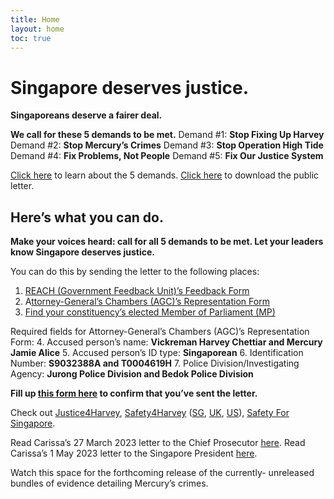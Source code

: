 ```yaml
---
title: Home
layout: home
toc: true
---
```



# Singapore deserves justice.
**Singaporeans deserve a fairer deal.**

**We call for these 5 demands to be met.**
Demand #1: **Stop Fixing Up Harvey**
Demand #2: **Stop Mercury’s Crimes**
Demand #3: **Stop Operation High Tide**
Demand #4: **Fix Problems, Not People**
Demand #5: **Fix Our Justice System**

[Click here](https://justice4singapore.com/#) to learn about the 5 demands.
[Click here](https://justice4singapore.com/#) to download the public letter.

## Here’s what you can do.
**Make your voices heard: call for all 5 demands to be met.
Let your leaders know Singapore deserves justice.**

You can do this by sending the letter to the following places:
1. [REACH (Government Feedback Unit)’s Feedback Form](https://form.gov.sg/5cc17daef99a6d00102b5c54)
2. A[ttorney-General’s Chambers (AGC)’s Representation Form](https://form.gov.sg/5b95eada6fb8e5000f1e07b5)
3. [Find your constituency’s elected Member of Parliament (MP)](https://www.parliament.gov.sg/mps/find-mps-in-my-constituency)

Required fields for Attorney-General’s Chambers (AGC)’s Representation Form:
4. Accused person’s name: **Vickreman Harvey Chettiar and Mercury Jamie Alice**
5. Accused person’s ID type: **Singaporean**
6. Identification Number: **S9032388A and T0004619H**
7. Police Division/Investigating Agency: **Jurong Police Division and Bedok Police Division**

**Fill up [this form here](https://justice4singapore.com/#) to confirm that you’ve sent the letter.**

Check out [Justice4Harvey](https://instagram.com/justice4harvey), [Safety4Harvey](https://instagram.com/safety4harvey) ([SG](https://instagram.com/safety4harvey), [UK](https://instagram.com/safety4harveyuk), [US](https://instagram.com/safety4harveyus)), [Safety For Singapore](https://safetyforsingapore.com/).

Read Carissa’s 27 March 2023 letter to the Chief Prosecutor [here](https://ipfs.io/ipfs/QmY1Y3mjTKnjKi3G1DaL2Ge1sfjxcKXxVYzNPmXoPeiMaS).
Read Carissa’s 1 May 2023 letter to the Singapore President [here](https://ipfs.io/ipfs/QmRLtnEtCHK8tUtVHw5hKiH5KNru3Ypg4f8JPJyo5Gi2Gv).

Watch this space for the forthcoming release of the currently-
unreleased bundles of evidence detailing Mercury’s crimes.

